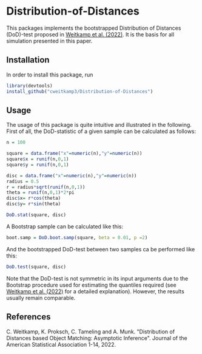 # Distribution-of-Distances

This packages implements the bootstrapped Distribution of Distances (DoD)-test proposed in [Weitkamp et al. (2022)](https://www.tandfonline.com/doi/abs/10.1080/01621459.2022.2127360).
It is the basis for all simulation presented in this paper.

## Installation

In order to install this package, run

```R
library(devtools)
install_github("cweitkamp3/Distribution-of-Distances")
```
## Usage
The usage of this package is quite intuitive and illustrated in the following. First of all, the DoD-statistic of a given sample can be calculated as follows: 
```R
n = 100

square = data.frame("x"=numeric(n),"y"=numeric(n))
square$x = runif(n,0,1)
square$y = runif(n,0,1)

disc = data.frame("x"=numeric(n),"y"=numeric(n))
radius = 0.5
r = radius*sqrt(runif(n,0,1))
theta = runif(n,0,1)*2*pi
disc$x= r*cos(theta)
disc$y= r*sin(theta)

DoD.stat(square, disc)
```
A Bootstrap sample can be calculated like this:
```R
boot.samp = DoD.boot.samp(square, beta = 0.01, p =2)
```
And the bootstrapped DoD-test between two samples ca be performed like this:
```R
DoD.test(square, disc)
```
Note that the DoD-test is not symmetric in its input arguments due to the Bootstrap procedure used for estimating the quantiles required (see [Weitkamp et al. (2022)](https://www.tandfonline.com/doi/abs/10.1080/01621459.2022.2127360) for a detailed explanation). 
However, the results usually remain comparable.

## References
C. Weitkamp, K. Proksch, C. Tameling and A. Munk. "Distribution of Distances based Object Matching: Asymptotic Inference". Journal of the American Statistical Association 1-14, 2022.
